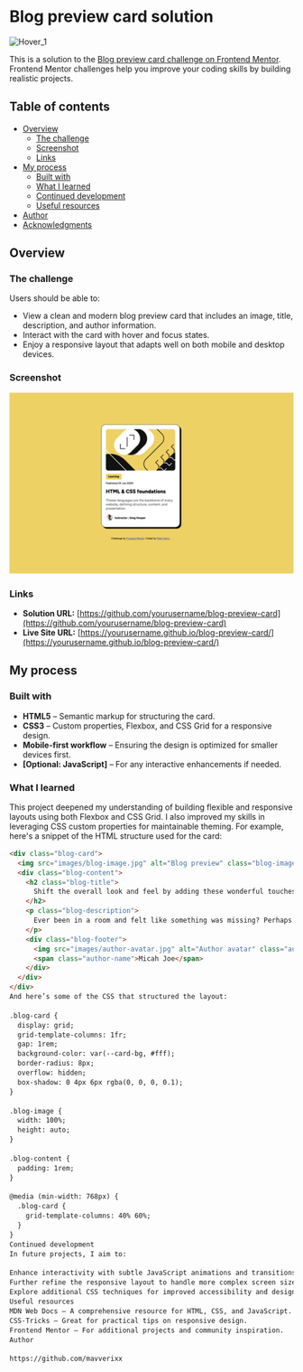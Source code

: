 # Blog preview card solution
![Hover_1](https://github.com/user-attachments/assets/e8dcaaa4-349c-438e-9f94-1f4087b0156d)

This is a solution to the [Blog preview card challenge on Frontend Mentor](https://www.frontendmentor.io/challenges/blog-preview-card-ckPaj01IcS). Frontend Mentor challenges help you improve your coding skills by building realistic projects.

## Table of contents

- [Overview](#overview)
  - [The challenge](#the-challenge)
  - [Screenshot](#screenshot)
  - [Links](#links)
- [My process](#my-process)
  - [Built with](#built-with)
  - [What I learned](#what-i-learned)
  - [Continued development](#continued-development)
  - [Useful resources](#useful-resources)
- [Author](#author)
- [Acknowledgments](#acknowledgments)

## Overview

### The challenge

Users should be able to:

- View a clean and modern blog preview card that includes an image, title, description, and author information.
- Interact with the card with hover and focus states.
- Enjoy a responsive layout that adapts well on both mobile and desktop devices.

### Screenshot

![](/assets/images/Screenshot%202025-02-02%20at%2009.14.09.png)

### Links

- **Solution URL:** [https://github.com/yourusername/blog-preview-card](https://github.com/yourusername/blog-preview-card)
- **Live Site URL:** [https://yourusername.github.io/blog-preview-card/](https://yourusername.github.io/blog-preview-card/)

## My process

### Built with

- **HTML5** – Semantic markup for structuring the card.
- **CSS3** – Custom properties, Flexbox, and CSS Grid for a responsive design.
- **Mobile-first workflow** – Ensuring the design is optimized for smaller devices first.
- **[Optional: JavaScript]** – For any interactive enhancements if needed.

### What I learned

This project deepened my understanding of building flexible and responsive layouts using both Flexbox and CSS Grid. I also improved my skills in leveraging CSS custom properties for maintainable theming. For example, here's a snippet of the HTML structure used for the card:

```html
<div class="blog-card">
  <img src="images/blog-image.jpg" alt="Blog preview" class="blog-image" />
  <div class="blog-content">
    <h2 class="blog-title">
      Shift the overall look and feel by adding these wonderful touches to furniture in your home
    </h2>
    <p class="blog-description">
      Ever been in a room and felt like something was missing? Perhaps it felt slightly bare and uninviting. I’ve got some simple tips to help you make any room feel complete.
    </p>
    <div class="blog-footer">
      <img src="images/author-avatar.jpg" alt="Author avatar" class="author-avatar" />
      <span class="author-name">Micah Joe</span>
    </div>
  </div>
</div>
And here’s some of the CSS that structured the layout:

.blog-card {
  display: grid;
  grid-template-columns: 1fr;
  gap: 1rem;
  background-color: var(--card-bg, #fff);
  border-radius: 8px;
  overflow: hidden;
  box-shadow: 0 4px 6px rgba(0, 0, 0, 0.1);
}

.blog-image {
  width: 100%;
  height: auto;
}

.blog-content {
  padding: 1rem;
}

@media (min-width: 768px) {
  .blog-card {
    grid-template-columns: 40% 60%;
  }
}
Continued development
In future projects, I aim to:

Enhance interactivity with subtle JavaScript animations and transitions.
Further refine the responsive layout to handle more complex screen sizes.
Explore additional CSS techniques for improved accessibility and design refinements.
Useful resources
MDN Web Docs – A comprehensive resource for HTML, CSS, and JavaScript.
CSS-Tricks – Great for practical tips on responsive design.
Frontend Mentor – For additional projects and community inspiration.
Author

https://github.com/mavverixx



